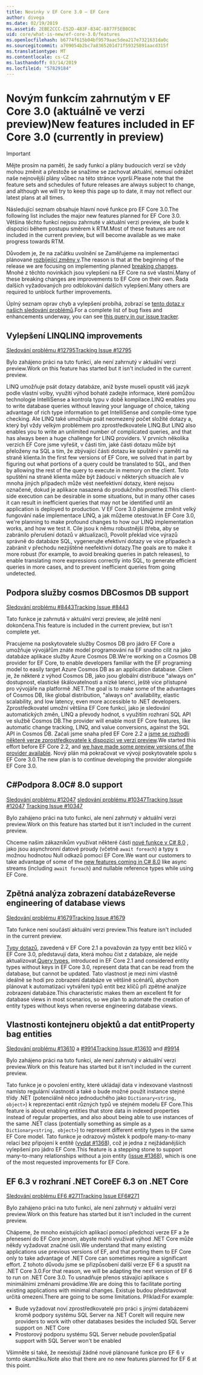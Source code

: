 ```yaml
---
title: Novinky v EF Core 3.0 – EF Core
author: divega
ms.date: 02/19/2019
ms.assetid: 2EBE2CCC-E52D-483F-834C-8877F5EB0C0C
uid: core/what-is-new/ef-core-3.0/features
ms.openlocfilehash: b6774f615b04bf9579aac5dea217e7321631da0c
ms.sourcegitcommit: a709054b2bc7a8365201d71f59325891aacd315f
ms.translationtype: MT
ms.contentlocale: cs-CZ
ms.lasthandoff: 03/14/2019
ms.locfileid: "57829184"
---
```

# <a name="new-features-included-in-ef-core-30-currently-in-preview"></a><span data-ttu-id="d0c51-102">Novým funkcím zahrnutým v EF Core 3.0 (aktuálně ve verzi preview)</span><span class="sxs-lookup"><span data-stu-id="d0c51-102">New features included in EF Core 3.0 (currently in preview)</span></span>

> [!IMPORTANT]
> <span data-ttu-id="d0c51-103">Mějte prosím na paměti, že sady funkcí a plány budoucích verzí se vždy mohou změnit a přestože se snažíme se zachovat aktuální, nemusí odrážet naše nejnovější plány vůbec na této stránce vyprší.</span><span class="sxs-lookup"><span data-stu-id="d0c51-103">Please note that the feature sets and schedules of future releases are always subject to change, and although we will try to keep this page up to date, it may not reflect our latest plans at all times.</span></span>

<span data-ttu-id="d0c51-104">Následující seznam obsahuje hlavní nové funkce pro EF Core 3.0.</span><span class="sxs-lookup"><span data-stu-id="d0c51-104">The following list includes the major new features planned for EF Core 3.0.</span></span>
<span data-ttu-id="d0c51-105">Většina těchto funkcí nejsou zahrnuté v aktuální verzi preview, ale bude k dispozici během postupu směrem k RTM.</span><span class="sxs-lookup"><span data-stu-id="d0c51-105">Most of these features are not included in the current preview, but will become available as we make progress towards RTM.</span></span>

<span data-ttu-id="d0c51-106">Důvodem je, že na začátku uvolnění se Zaměřujeme na implementaci plánované [rozbíjející změny v](xref:core/what-is-new/ef-core-3.0/breaking-changes).</span><span class="sxs-lookup"><span data-stu-id="d0c51-106">The reason is that at the beginning of the release we are focusing on implementing planned [breaking changes](xref:core/what-is-new/ef-core-3.0/breaking-changes).</span></span>
<span data-ttu-id="d0c51-107">Mnohé z těchto novinkách jsou vylepšení na EF Core na své vlastní.</span><span class="sxs-lookup"><span data-stu-id="d0c51-107">Many of these breaking changes are improvements to EF Core on their own.</span></span>
<span data-ttu-id="d0c51-108">Řada dalších vyžadovaných pro odblokování dalších vylepšení.</span><span class="sxs-lookup"><span data-stu-id="d0c51-108">Many others are required to unblock further improvements.</span></span> 

<span data-ttu-id="d0c51-109">Úplný seznam oprav chyb a vylepšení probíhá, zobrazí se [tento dotaz v našich sledování problémů](https://github.com/aspnet/EntityFrameworkCore/issues?q=is%3Aopen+is%3Aissue+milestone%3A3.0.0+sort%3Areactions-%2B1-desc).</span><span class="sxs-lookup"><span data-stu-id="d0c51-109">For a complete list of bug fixes and enhancements underway, you can see [this query in our issue tracker](https://github.com/aspnet/EntityFrameworkCore/issues?q=is%3Aopen+is%3Aissue+milestone%3A3.0.0+sort%3Areactions-%2B1-desc).</span></span>

## <a name="linq-improvements"></a><span data-ttu-id="d0c51-110">Vylepšení LINQ</span><span class="sxs-lookup"><span data-stu-id="d0c51-110">LINQ improvements</span></span> 

[<span data-ttu-id="d0c51-111">Sledování problému #12795</span><span class="sxs-lookup"><span data-stu-id="d0c51-111">Tracking Issue #12795</span></span>](https://github.com/aspnet/EntityFrameworkCore/issues/12795)

<span data-ttu-id="d0c51-112">Bylo zahájeno práci na tuto funkci, ale není zahrnutý v aktuální verzi preview.</span><span class="sxs-lookup"><span data-stu-id="d0c51-112">Work on this feature has started but it isn't included in the current preview.</span></span>

<span data-ttu-id="d0c51-113">LINQ umožňuje psát dotazy databáze, aniž byste museli opustit váš jazyk podle vlastní volby, využití výhod bohaté zadejte informace, které pomůžou technologie IntelliSense a kontrola typu v době kompilace.</span><span class="sxs-lookup"><span data-stu-id="d0c51-113">LINQ enables you to write database queries without leaving your language of choice, taking advantage of rich type information to get IntelliSense and compile-time type checking.</span></span>
<span data-ttu-id="d0c51-114">Ale LINQ také umožňuje psát neomezený počet složité dotazy a, který byl vždy velkým problémem pro zprostředkovatele LINQ.</span><span class="sxs-lookup"><span data-stu-id="d0c51-114">But LINQ also enables you to write an unlimited number of complicated queries, and that has always been a huge challenge for LINQ providers.</span></span>
<span data-ttu-id="d0c51-115">V prvních několika verzích EF Core jsme vyřešit, v části tím, jaké části dotazu může být přeloženy na SQL a tím, že zbývající části dotazu ke spuštění v paměti na straně klienta.</span><span class="sxs-lookup"><span data-stu-id="d0c51-115">In the first few versions of EF Core, we solved that in part by figuring out what portions of a query could be translated to SQL, and then by allowing the rest of the query to execute in memory on the client.</span></span>
<span data-ttu-id="d0c51-116">Toto spuštění na straně klienta může být žádoucí v některých situacích ale v mnoha jiných případech může vést neefektivní dotazy, které nejsou označené, dokud je aplikace nasazená do produkčního prostředí.</span><span class="sxs-lookup"><span data-stu-id="d0c51-116">This client-side execution can be desirable in some situations, but in many other cases it can result in inefficient queries that may not be identified until an application is deployed to production.</span></span>
<span data-ttu-id="d0c51-117">V EF Core 3.0 plánujeme změnit velký fungování naše implementace LINQ, a jak můžeme otestovat.</span><span class="sxs-lookup"><span data-stu-id="d0c51-117">In EF Core 3.0, we're planning to make profound changes to how our LINQ implementation works, and how we test it.</span></span>
<span data-ttu-id="d0c51-118">Cíle jsou k němu robustnější (třeba, aby se zabránilo přerušení dotazů v aktualizací), Povolit překlad více výrazů správně do databáze SQL, vygenerujte efektivní dotazy ve více případech a zabránit v přechodu nezjištěné neefektivní dotazy.</span><span class="sxs-lookup"><span data-stu-id="d0c51-118">The goals are to make it more robust (for example, to avoid breaking queries in patch releases), to enable translating more expressions correctly into SQL, to generate efficient queries in more cases, and to prevent inefficient queries from going undetected.</span></span>

## <a name="cosmos-db-support"></a><span data-ttu-id="d0c51-119">Podpora služby cosmos DB</span><span class="sxs-lookup"><span data-stu-id="d0c51-119">Cosmos DB support</span></span> 

[<span data-ttu-id="d0c51-120">Sledování problému #8443</span><span class="sxs-lookup"><span data-stu-id="d0c51-120">Tracking Issue #8443</span></span>](https://github.com/aspnet/EntityFrameworkCore/issues/8443)

<span data-ttu-id="d0c51-121">Tato funkce je zahrnutá v aktuální verzi preview, ale ještě není dokončena.</span><span class="sxs-lookup"><span data-stu-id="d0c51-121">This feature is included in the current preview, but isn't complete yet.</span></span> 

<span data-ttu-id="d0c51-122">Pracujeme na poskytovatele služby Cosmos DB pro jádro EF Core a umožňuje vývojářům znáte model programování na EF snadno cílit na jako databáze aplikace služby Azure Cosmos DB.</span><span class="sxs-lookup"><span data-stu-id="d0c51-122">We're working on a Cosmos DB provider for EF Core, to enable developers familiar with the EF programing model to easily target Azure Cosmos DB as an application database.</span></span>
<span data-ttu-id="d0c51-123">Cílem je, že některé z výhod Cosmos DB, jako jsou globální distribuce "always on" dostupnost, elastické škálovatelnosti a nízké latenci, ještě více přístupné pro vývojáře na platformě .NET.</span><span class="sxs-lookup"><span data-stu-id="d0c51-123">The goal is to make some of the advantages of Cosmos DB, like global distribution, "always on" availability, elastic scalability, and low latency, even more accessible to .NET developers.</span></span>
<span data-ttu-id="d0c51-124">Zprostředkovatel umožní většina EF Core funkcí, jako je sledování automatických změn, LINQ a převody hodnot, s využitím rozhraní SQL API ve službě Cosmos DB.</span><span class="sxs-lookup"><span data-stu-id="d0c51-124">The provider will enable most EF Core features, like automatic change tracking, LINQ, and value conversions, against the SQL API in Cosmos DB.</span></span>
<span data-ttu-id="d0c51-125">Začali jsme snaha před EF Core 2.2 a [jsme se rozhodli některé verze zprostředkovatele k dispozici ve verzi preview](https://blogs.msdn.microsoft.com/dotnet/2018/10/17/announcing-entity-framework-core-2-2-preview-3/).</span><span class="sxs-lookup"><span data-stu-id="d0c51-125">We started this effort before EF Core 2.2, and [we have made some preview versions of the provider available](https://blogs.msdn.microsoft.com/dotnet/2018/10/17/announcing-entity-framework-core-2-2-preview-3/).</span></span>
<span data-ttu-id="d0c51-126">Nový plán má pokračovat ve vývoji poskytovatele spolu s EF Core 3.0.</span><span class="sxs-lookup"><span data-stu-id="d0c51-126">The new plan is to continue developing the provider alongside EF Core 3.0.</span></span> 

## <a name="c-80-support"></a><span data-ttu-id="d0c51-127">C#Podpora 8.0</span><span class="sxs-lookup"><span data-stu-id="d0c51-127">C# 8.0 support</span></span>

<span data-ttu-id="d0c51-128">[Sledování problému #12047](https://github.com/aspnet/EntityFrameworkCore/issues/12047)
[sledování problému #10347](https://github.com/aspnet/EntityFrameworkCore/issues/10347)</span><span class="sxs-lookup"><span data-stu-id="d0c51-128">[Tracking Issue #12047](https://github.com/aspnet/EntityFrameworkCore/issues/12047)
[Tracking Issue #10347](https://github.com/aspnet/EntityFrameworkCore/issues/10347)</span></span>

<span data-ttu-id="d0c51-129">Bylo zahájeno práci na tuto funkci, ale není zahrnutý v aktuální verzi preview.</span><span class="sxs-lookup"><span data-stu-id="d0c51-129">Work on this feature has started but it isn't included in the current preview.</span></span>

<span data-ttu-id="d0c51-130">Chceme našim zákazníkům využívat některé části [nové funkce v C# 8.0](https://blogs.msdn.microsoft.com/dotnet/2018/11/12/building-c-8-0/) , jako jsou asynchronní datové proudy (včetně `await foreach`) a typy s možnou hodnotou Null odkazů pomocí EF Core.</span><span class="sxs-lookup"><span data-stu-id="d0c51-130">We want our customers to take advantage of some of the [new features coming in C# 8.0](https://blogs.msdn.microsoft.com/dotnet/2018/11/12/building-c-8-0/) like async streams (including `await foreach`) and nullable reference types while using EF Core.</span></span>

## <a name="reverse-engineering-of-database-views"></a><span data-ttu-id="d0c51-131">Zpětná analýza zobrazení databáze</span><span class="sxs-lookup"><span data-stu-id="d0c51-131">Reverse engineering of database views</span></span>

[<span data-ttu-id="d0c51-132">Sledování problému #1679</span><span class="sxs-lookup"><span data-stu-id="d0c51-132">Tracking Issue #1679</span></span>](https://github.com/aspnet/EntityFrameworkCore/issues/1679)

<span data-ttu-id="d0c51-133">Tato funkce není součástí aktuální verzi preview.</span><span class="sxs-lookup"><span data-stu-id="d0c51-133">This feature isn't included in the current preview.</span></span>

<span data-ttu-id="d0c51-134">[Typy dotazů](xref:core/modeling/query-types), zavedená v EF Core 2.1 a považován za typy entit bez klíčů v EF Core 3.0, představují data, která mohou číst z databáze, ale nejde aktualizovat.</span><span class="sxs-lookup"><span data-stu-id="d0c51-134">[Query types](xref:core/modeling/query-types), introduced in EF Core 2.1 and considered entity types without keys in EF Core 3.0, represent data that can be read from the database, but cannot be updated.</span></span>
<span data-ttu-id="d0c51-135">Tato vlastnost je mezi nimi vlastně ideálně se hodí pro zobrazení databáze ve většině scénářů, abychom plánovat k automatizaci vytváření typů entit bez klíčů při zpětné analýze zobrazení databáze.</span><span class="sxs-lookup"><span data-stu-id="d0c51-135">This characteristic makes them an excellent fit for database views in most scenarios, so we plan to automate the creation of entity types without keys when reverse engineering database views.</span></span>

## <a name="property-bag-entities"></a><span data-ttu-id="d0c51-136">Vlastnosti kontejneru objektů a dat entit</span><span class="sxs-lookup"><span data-stu-id="d0c51-136">Property bag entities</span></span> 

<span data-ttu-id="d0c51-137">[Sledování problému #13610](https://github.com/aspnet/EntityFrameworkCore/issues/13610) a [#9914](https://github.com/aspnet/EntityFrameworkCore/issues/9914)</span><span class="sxs-lookup"><span data-stu-id="d0c51-137">[Tracking Issue #13610](https://github.com/aspnet/EntityFrameworkCore/issues/13610) and [#9914](https://github.com/aspnet/EntityFrameworkCore/issues/9914)</span></span>

<span data-ttu-id="d0c51-138">Bylo zahájeno práci na tuto funkci, ale není zahrnutý v aktuální verzi preview.</span><span class="sxs-lookup"><span data-stu-id="d0c51-138">Work on this feature has started but it isn't included in the current preview.</span></span> 

<span data-ttu-id="d0c51-139">Tato funkce je o povolení entity, které ukládají data v indexované vlastnosti namísto regulární vlastností a také o bude možné použít instance stejné třídy .NET (potenciálně něco jednoduchého jako `Dictionary<string, object>`) k reprezentaci entit různých typů ve stejném modelu EF Core.</span><span class="sxs-lookup"><span data-stu-id="d0c51-139">This feature is about enabling entities that store data in indexed properties instead of regular properties, and also about being able to use instances of the same .NET class (potentially something as simple as a `Dictionary<string, object>`) to represent different entity types in the same EF Core model.</span></span>
<span data-ttu-id="d0c51-140">Tato funkce je odrazový můstek k podpoře many-to-many relací bez připojení k entitě ([vydat #1368](https://github.com/aspnet/EntityFrameworkCore/issues/1368)), což je jedna z nejžádanějších vylepšení pro jádro EF Core.</span><span class="sxs-lookup"><span data-stu-id="d0c51-140">This feature is a stepping stone to support many-to-many relationships without a join entity ([issue #1368](https://github.com/aspnet/EntityFrameworkCore/issues/1368)), which is one of the most requested improvements for EF Core.</span></span>

## <a name="ef-63-on-net-core"></a><span data-ttu-id="d0c51-141">EF 6.3 v rozhraní .NET Core</span><span class="sxs-lookup"><span data-stu-id="d0c51-141">EF 6.3 on .NET Core</span></span> 

[<span data-ttu-id="d0c51-142">Sledování problému EF6 #271</span><span class="sxs-lookup"><span data-stu-id="d0c51-142">Tracking Issue EF6#271</span></span>](https://github.com/aspnet/EntityFramework6/issues/271)

<span data-ttu-id="d0c51-143">Bylo zahájeno práci na tuto funkci, ale není zahrnutý v aktuální verzi preview.</span><span class="sxs-lookup"><span data-stu-id="d0c51-143">Work on this feature has started but it isn't included in the current preview.</span></span> 

<span data-ttu-id="d0c51-144">Chápeme, že mnoho existujících aplikací pomocí předchozí verze EF a že přenesení do EF Core jenom, abyste mohli využívat výhod .NET Core může někdy vyžadovat značné úsilí.</span><span class="sxs-lookup"><span data-stu-id="d0c51-144">We understand that many existing applications use previous versions of EF, and that porting them to EF Core only to take advantage of .NET Core can sometimes require a significant effort.</span></span>
<span data-ttu-id="d0c51-145">Z tohoto důvodu jsme se přizpůsobení další verze EF 6 a spustit na .NET Core 3.0.</span><span class="sxs-lookup"><span data-stu-id="d0c51-145">For that reason, we will be adapting the next version of EF 6 to run on .NET Core 3.0.</span></span>
<span data-ttu-id="d0c51-146">To usnadňuje přenos stávající aplikace s minimálními změnami provádíme.</span><span class="sxs-lookup"><span data-stu-id="d0c51-146">We are doing this to facilitate porting existing applications with minimal changes.</span></span>
<span data-ttu-id="d0c51-147">Existuje budou představovat určitá omezení.</span><span class="sxs-lookup"><span data-stu-id="d0c51-147">There are going to be some limitations.</span></span> <span data-ttu-id="d0c51-148">Příklad:</span><span class="sxs-lookup"><span data-stu-id="d0c51-148">For example:</span></span>
- <span data-ttu-id="d0c51-149">Bude vyžadovat noví zprostředkovatelé pro práci s jinými databázemi kromě podpory systému SQL Server na .NET Core</span><span class="sxs-lookup"><span data-stu-id="d0c51-149">It will require new providers to work with other databases besides the included SQL Server support on .NET Core</span></span>
- <span data-ttu-id="d0c51-150">Prostorový podporu systému SQL Server nebude povolen</span><span class="sxs-lookup"><span data-stu-id="d0c51-150">Spatial support with SQL Server won't be enabled</span></span>

<span data-ttu-id="d0c51-151">Všimněte si také, že neexistují žádné nové plánované funkce pro EF 6 v tomto okamžiku.</span><span class="sxs-lookup"><span data-stu-id="d0c51-151">Note also that there are no new features planned for EF 6 at this point.</span></span>
